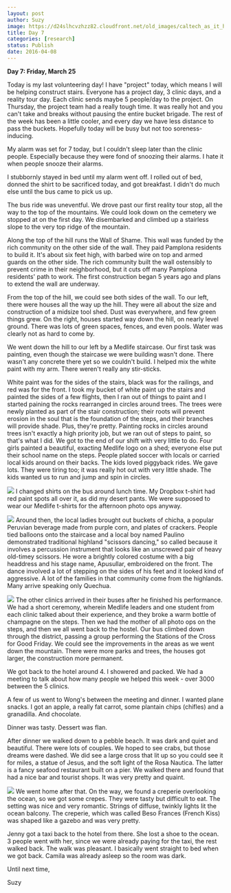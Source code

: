 ```yaml
---
layout: post
author: Suzy
image: https://d24slhcvzhzz82.cloudfront.net/old_images/caltech_as_it_happens/6a0105349b8251970b01bb08d217ce970d.jpg
title: Day 7
categories: [research]
status: Publish
date: 2016-04-08
---
```



**Day 7: Friday, March 25**

Today is my last volunteering day! I have "project" today, which means I will be helping construct stairs. Everyone has a project day, 3 clinic days, and a reality tour day. Each clinic sends maybe 5 people/day to the project. On Thursday, the project team had a really tough time. It was really hot and you can't take and breaks without pausing the entire bucket brigade. The rest of the week has been a little cooler, and every day we have less distance to pass the buckets. Hopefully today will be busy but not too soreness-inducing.

My alarm was set for 7 today, but I couldn't sleep later than the clinic people. Especially because they were fond of snoozing their alarms. I hate it when people snooze their alarms.

I stubbornly stayed in bed until my alarm went off. I rolled out of bed, donned the shirt to be sacrificed today, and got breakfast. I didn't do much else until the bus came to pick us up.

The bus ride was uneventful. We drove past our first reality tour stop, all the way to the top of the mountains. We could look down on the cemetery we stopped at on the first day. We disembarked and climbed up a stairless slope to the very top ridge of the mountain.

Along the top of the hill runs the Wall of Shame. This wall was funded by the rich community on the other side of the wall. They paid Pamplona residents to build it. It's about six feet high, with barbed wire on top and armed guards on the other side. The rich community built the wall ostensibly to prevent crime in their neighborhood, but it cuts off many Pamplona residents' path to work. The first construction began 5 years ago and plans to extend the wall are underway.

From the top of the hill, we could see both sides of the wall. To our left, there were houses all the way up the hill. They were all about the size and construction of a midsize tool shed. Dust was everywhere, and few green things grew. On the right, houses started way down the hill, on nearly level ground. There was lots of green spaces, fences, and even pools. Water was clearly not as hard to come by.

We went down the hill to our left by a Medlife staircase. Our first task was painting, even though the staircase we were building wasn't done. There wasn't any concrete there yet so we couldn't build. I helped mix the white paint with my arm. There weren't really any stir-sticks.

White paint was for the sides of the stairs, black was for the railings, and red was for the front. I took my bucket of white paint up the stairs and painted the sides of a few flights, then I ran out of things to paint and I started paining the rocks rearranged in circles around trees. The trees were newly planted as part of the stair construction; their roots will prevent erosion in the soul that is the foundation of the steps, and their branches will provide shade. Plus, they're pretty. Painting rocks in circles around trees isn't exactly a high priority job, but we ran out of steps to paint, so that's what I did. We got to the end of our shift with very little to do. Four girls painted a beautiful, exacting Medlife logo on a shed; everyone else put their school name on the steps. People plated soccer with locals or carried local kids around on their backs. The kids loved piggyback rides. We gave lots. They were tiring too; it was really hot out with very little shade. The kids wanted us to run and jump and spin in circles.


![](https://d24slhcvzhzz82.cloudfront.net/old_images/caltech_as_it_happens/6a0105349b8251970b01bb08d217e0970d.jpg)
I changed shirts on the bus around lunch time. My Dropbox t-shirt had red paint spots all over it, as did my desert pants. We were supposed to wear our Medlife t-shirts for the afternoon photo ops anyway.


![](https://d24slhcvzhzz82.cloudfront.net/old_images/caltech_as_it_happens/6a0105349b8251970b01bb08d2181c970d.jpg)
Around then, the local ladies brought out buckets of chicha, a popular Peruvian beverage made from purple corn, and plates of crackers. People tied balloons onto the staircase and a local boy named Paulino demonstrated traditional highland "scissors dancing," so called because it involves a percussion instrument that looks like an unscrewed pair of heavy old-timey scissors. He wore a brightly colored costume with a big headdress and his stage name, Apusullar, embroidered on the front. The dance involved a lot of stepping on the sides of his feet and it looked kind of aggressive. A lot of the families in that community come from the highlands. Many arrive speaking only Quechua.


![](https://d24slhcvzhzz82.cloudfront.net/old_images/caltech_as_it_happens/6a0105349b8251970b01b8d1b7e4d1970c.jpg)
The other clinics arrived in their buses after he finished his performance. We had a short ceremony, wherein Medlife leaders and one student from each clinic talked about their experience, and they broke a warm bottle of champagne on the steps. Then we had the mother of all photo ops on the steps, and then we all went back to the hostel. Our bus climbed down through the district, passing a group performing the Stations of the Cross for Good Friday. We could see the improvements in the areas as we went down the mountain. There were more parks and trees, the houses got larger, the construction more permanent.

We got back to the hotel around 4. I showered and packed. We had a meeting to talk about how many people we helped this week - over 3000 between the 5 clinics.

A few of us went to Wong's between the meeting and dinner. I wanted plane snacks. I got an apple, a really fat carrot, some plantain chips (chifles) and a granadilla. And chocolate.

Dinner was tasty. Dessert was flan.

After dinner we walked down to a pebble beach. It was dark and quiet and beautiful. There were lots of couples. We hoped to see crabs, but those dreams were dashed. We did see a large cross that lit up so you could see it for miles, a statue of Jesus, and the soft light of the Rosa Nautica. The latter is a fancy seafood restaurant built on a pier. We walked there and found that had a nice bar and tourist shops. It was very pretty and quaint.


![](https://d24slhcvzhzz82.cloudfront.net/old_images/caltech_as_it_happens/6a0105349b8251970b01b7c82d7d5f970b.jpg)
We went home after that. On the way, we found a creperie overlooking the ocean, so we got some crepes. They were tasty but difficult to eat. The setting was nice and very romantic. Strings of diffuse, twinkly lights lit the ocean balcony. The creperie, which was called Beso Frances (French Kiss) was shaped like a gazebo and was very pretty.

Jenny got a taxi back to the hotel from there. She lost a shoe to the ocean. 3 people went with her, since we were already paying for the taxi, the rest walked back. The walk was pleasant. I basically went straight to bed when we got back. Camila was already asleep so the room was dark.

Until next time,

Suzy

